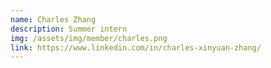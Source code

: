 ```yaml
---
name: Charles Zhang
description: Summer intern
img: /assets/img/member/charles.png
link: https://www.linkedin.com/in/charles-xinyuan-zhang/
---
```

